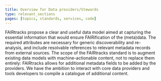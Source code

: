 ```yaml
---
title: Overview for Data providers/Stewards
type: relevant_sections
pages: [topics, standards, services, code]
---
```


FAIRtracks propose a clear and useful data model aimed at capturing the essential information that
would ensure FAIRification of the (meta)data. The required attributes are necessary for generic
discoverability and re-analysis, and include resolvable references to relevant metadata records from
external sources. The scope of the FAIRtracks standard is to augment existing data models with
machine-actionable content, not to replace them entirely: FAIRtracks allows for additional metadata
fields to be added by the providers. We have the ambition to interact with core data providers and
tools developers to compile a catalogue of additional content.
